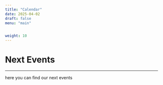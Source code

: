 ```yaml
---
title: "Calendar"
date: 2025-04-02
draft: false
menu: "main"


weight: 10
---
```


# Next Events

---

here you can find our next events